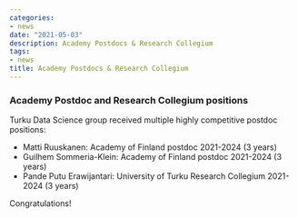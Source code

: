 ```yaml
---
categories:
- news
date: "2021-05-03"
description: Academy Postdocs & Research Collegium 
tags:
- news
title: Academy Postdocs & Research Collegium
---
```



### Academy Postdoc and Research Collegium positions

Turku Data Science group received multiple highly competitive postdoc positions:

 - Matti Ruuskanen: Academy of Finland postdoc 2021-2024 (3 years)
 - Guilhem Sommeria-Klein: Academy of Finland postdoc 2021-2024 (3 years)
 - Pande Putu Erawijantari: University of Turku Research Collegium 2021-2024 (3 years)

Congratulations!







